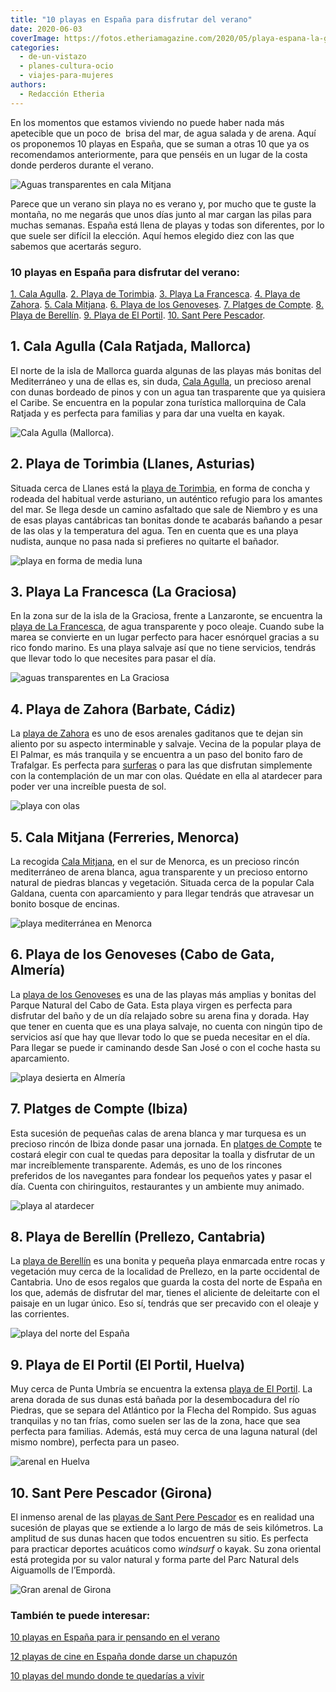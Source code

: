 ```yaml
---
title: "10 playas en España para disfrutar del verano"
date: 2020-06-03
coverImage: https://fotos.etheriamagazine.com/2020/05/playa-espana-la-graciosa.jpg
categories: 
  - de-un-vistazo
  - planes-cultura-ocio
  - viajes-para-mujeres
authors: 
  - Redacción Etheria
---
```


En los momentos que estamos viviendo no puede haber nada más apetecible que un poco de  brisa del mar, de agua salada y de arena. Aquí os proponemos 10 playas en España, que se suman a otras 10 que ya os recomendamos anteriormente, para que penséis en un lugar de la costa donde perderos durante el verano.

![Aguas transparentes en cala Mitjana](https://fotos.etheriamagazine.com/2020/06/cala-mitjana-menorca.jpg "Cala Mitjana (Menorca).")

Parece que un verano sin playa no es verano y, por mucho que te guste la montaña, no me 
negarás que unos días junto al mar cargan las pilas para muchas semanas. España está 
llena de playas y todas son diferentes, por lo que suele ser difícil la elección. Aquí 
hemos elegido diez con las que sabemos que acertarás seguro. 

### 10 playas en España para disfrutar del verano:

[1\. Cala Agulla](#Agulla). [2\. Playa de Torimbia](#Torimbia). [3\. Playa La 
Francesca](#La-Francesca). [4\. Playa de Zahora](#Zahora). [5\. Cala Mitjana](#Mitjana). [6\. 
Playa de los Genoveses](#Genoveses). [7\. Platges de Compte](#Compte). [8\. Playa de 
Berellín](#Berellín). [9\. Playa de El Portil](#El-Portil). [10\. Sant Pere 
Pescador](#Pere-Pescador). 

## 1\. Cala Agulla (Cala Ratjada, Mallorca)

El norte de la isla de Mallorca guarda algunas de las playas más bonitas del 
Mediterráneo y una de ellas es, sin duda, [Cala 
Agulla](http://www.infomallorca.net/?te=sec&e=17395&te2=con&e2=154), un precioso arenal 
con dunas bordeado de pinos y con un agua tan trasparente que ya quisiera el Caribe. Se 
encuentra en la popular zona turística mallorquina de Cala Ratjada y es perfecta para 
familias y para dar una vuelta en kayak. 

![Cala Agulla (Mallorca).](https://fotos.etheriamagazine.com/2020/05/playas-espana-cala-agulla.jpg "Cala Agulla (Mallorca).")

## 2\. Playa de Torimbia (Llanes, Asturias)

Situada cerca de Llanes está la [playa de 
Torimbia](https://www.turismoasturias.es/descubre/costa/playas/playa-de-torimbia-y-portacos), 
en forma de concha y rodeada del habitual verde asturiano, un auténtico refugio para los 
amantes del mar. Se llega desde un camino asfaltado que sale de Niembro y es una de esas 
playas cantábricas tan bonitas donde te acabarás bañando a pesar de las olas y la 
temperatura del agua. Ten en cuenta que es una playa nudista, aunque no pasa nada si 
prefieres no quitarte el bañador. 

![playa en forma de media luna](https://fotos.etheriamagazine.com/2020/05/playas-espana-playa-de-torimbia-asturias.jpg "Playa de Torimbia (Asturias).")

## 3\. Playa La Francesca (La Graciosa)

En la zona sur de la isla de la Graciosa, frente a Lanzaronte, se encuentra la [playa de 
La Francesca](https://www.visitlagraciosa.com/playa-la-francesa/), de agua transparente 
y poco oleaje. Cuando sube la marea se convierte en un lugar perfecto para hacer 
esnórquel gracias a su rico fondo marino. Es una playa salvaje así que no tiene 
servicios, tendrás que llevar todo lo que necesites para pasar el día. 

![aguas transparentes en La Graciosa](https://fotos.etheriamagazine.com/2020/05/playa-espana-la-graciosa.jpg "Playa La Francesca (La Graciosa).")

## 4\. Playa de Zahora (Barbate, Cádiz)

La [playa de Zahora](http://www.cadizturismo.com/playas/cadiz/zahora/) es uno de esos 
arenales gaditanos que te dejan sin aliento por su aspecto interminable y salvaje. 
Vecina de la popular playa de El Palmar, es más tranquila y se encuentra a un paso del 
bonito faro de Trafalgar. Es perfecta para [surferas](https://etheriamagazine.com/2020/03/24/que-seguro-viaje-cubre-deporte-surf/) 
o para las que disfrutan simplemente con la contemplación de un mar con olas. Quédate en 
ella al atardecer para poder ver una increíble puesta de sol. 

![playa con olas](https://fotos.etheriamagazine.com/2020/05/playas-espana-zahora-cadiz.jpg "Playa de Zahora (Cádiz). © Vidar Nordli Mathisen")

## 5\. Cala Mitjana (Ferreries, Menorca)

La recogida [Cala Mitjana](http://www.menorca.es/contingut.aspx?idpub=8513), en el sur 
de Menorca, es un precioso rincón mediterráneo de arena blanca, agua transparente y un 
precioso entorno natural de piedras blancas y vegetación. Situada cerca de la popular 
Cala Galdana, cuenta con aparcamiento y para llegar tendrás que atravesar un bonito 
bosque de encinas. 

![playa mediterránea en Menorca](https://fotos.etheriamagazine.com/2020/05/playas-espana-cala-mitjana-menorca.jpg "Cala Mitjana (Menorca). © Joao Branco")

## 6\. Playa de los Genoveses (Cabo de Gata, Almería)

La [playa de los 
Genoveses](https://www.cabogataalmeria.com/Cabo-Gata/Playa/Genoveses-Playa-San-Jose-ruta.html) 
es una de las playas más amplias y bonitas del Parque Natural del Cabo de Gata. Esta 
playa virgen es perfecta para disfrutar del baño y de un día relajado sobre su arena 
fina y dorada. Hay que tener en cuenta que es una playa salvaje, no cuenta con ningún 
tipo de servicios así que hay que llevar todo lo que se pueda necesitar en el día. Para 
llegar se puede ir caminando desde San José o con el coche hasta su aparcamiento. 

![playa desierta en Almería](https://fotos.etheriamagazine.com/2020/05/playas-espana-genoveses-almeria.jpg "Playa de los Genoveses (Almería).")

## 7\. Platges de Compte (Ibiza)

Esta sucesión de pequeñas calas de arena blanca y mar turquesa es un precioso rincón de 
Ibiza donde pasar una jornada. En [platges de 
Compte](https://www.santjosep.net/ver/playas/platges-de-comte/) te costará elegir con 
cual te quedas para depositar la toalla y disfrutar de un mar increíblemente 
transparente. Además, es uno de los rincones preferidos de los navegantes para fondear 
los pequeños yates y pasar el día. Cuenta con chiringuitos, restaurantes y un ambiente 
muy animado. 

![playa al atardecer](https://fotos.etheriamagazine.com/2020/05/playas-espana-cala-compte-ibiza.jpg "Platges de Compte (Ibiza). © Michael Tomlinson")

## 8\. Playa de Berellín (Prellezo, Cantabria)

La [playa de 
Berellín](https://turismodecantabria.com/disfrutala/playas/30-playa-de-berellin-o-barnejo) 
es una bonita y pequeña playa enmarcada entre rocas y vegetación muy cerca de la 
localidad de Prellezo, en la parte occidental de Cantabria. Uno de esos regalos que 
guarda la costa del norte de España en los que, además de disfrutar del mar, tienes el 
aliciente de deleitarte con el paisaje en un lugar único. Eso sí, tendrás que ser 
precavido con el oleaje y las corrientes. 

![playa del norte del España](https://fotos.etheriamagazine.com/2020/05/playas-espana-prellezo-asturias.jpg "Playa de Berellín (Cantabria).")

## 9\. Playa de El Portil (El Portil, Huelva)

Muy cerca de Punta Umbría se encuentra la extensa [playa de El 
Portil](https://www.playasdehuelva.com/playas-de-huelva/playas-de-punta-umbria/playa-de-el-portil/). 
La arena dorada de sus dunas está bañada por la desembocadura del río Piedras, que se 
separa del Atlántico por la Flecha del Rompido. Sus aguas tranquilas y no tan frías, 
como suelen ser las de la zona, hace que sea perfecta para familias. Además, está muy 
cerca de una laguna natural (del mismo nombre), perfecta para un paseo. 

![arenal en Huelva](https://fotos.etheriamagazine.com/2020/05/playas-espana-el-portil-huelva.jpg "Playa de El Portal (Huelva). © Adrián Macías")

## 10\. Sant Pere Pescador (Girona)

El inmenso arenal de las [playas de Sant Pere 
Pescador](http://es.santpere.cat/la-playa.html) es en realidad una sucesión de playas 
que se extiende a lo largo de más de seis kilómetros. La amplitud de sus dunas hacen que 
todos encuentren su sitio. Es perfecta para practicar deportes acuáticos como _windsurf_ 
o kayak. Su zona oriental está protegida por su valor natural y forma parte del Parc 
Natural dels Aiguamolls de l’Empordà. 

![Gran arenal de Girona](https://fotos.etheriamagazine.com/2020/05/playas-espana-san-pere-pescador-girona.jpg "Playa de Sant Pere Pescador (Girona).")

### También te puede interesar:

[10 playas en España para ir pensando en el 
verano](https://etheriamagazine.com/2019/05/16/10-playas-en-espana-viaje-verano/) 

[12 playas de cine en España donde darse un 
chapuzón](https://etheriamagazine.com/2021/07/19/12-playas-espanolas-que-salen-en-peliculas/) 

[10 playas del mundo donde te quedarías a 
vivir](https://etheriamagazine.com/2019/07/24/mejores-10-playas-del-mundo/)
